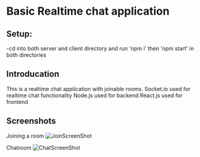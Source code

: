 <!-- @format -->

# Basic Realtime chat application

## Setup:

-cd into both server and client directory and run 'npm i' then 'npm start' in both directories

## Introducation

This is a realtime chat application with joinable rooms.
Socket.io used for realtime chat functionality
Node.js used for backend
React.js used for frontend

## Screenshots
Joining a room
![JoinScreenShot](https://user-images.githubusercontent.com/22650058/86587353-42558580-bf3e-11ea-892f-4100417bcc65.PNG)

Chatroom
![ChatScreenShot](https://user-images.githubusercontent.com/22650058/86587265-28b43e00-bf3e-11ea-91f5-81a6c94d2a12.PNG)
